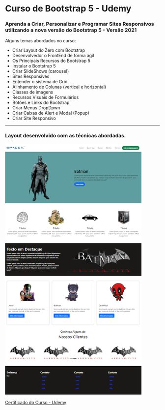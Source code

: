 # Curso de Bootstrap 5 - Udemy  

### Aprenda a Criar, Personalizar e Programar Sites Responsivos utilizando a nova versão do Bootstrap 5 - Versão 2021

Alguns temas abordados no curso:

- Criar Layout do Zero com Bootstrap
- Desenvolvedor o FrontEnd de forma ágil
- Os Principais Recursos do Bootstrap 5
- Instalar o Bootstrap 5
- Criar SlideShows (carousel)
- Sites Responsives
- Entender o sistema de Grid
- Alinhamento de Colunas (vertical e horizontal)
- Classes de imagens
- Recursos Visuais de Formulários
- Botões e Links do Bootstrap
- Criar Menus DropDpwn
- Criar Caixas de Alert e Modal (Popup)
- Criar Site Responsivo
---

### Layout desenvolvido com as técnicas abordadas.


![Layout](/imagens/Capturar.PNG)


[Certificado do Curso - Udemy](https://www.udemy.com/certificate/UC-a15171f8-1a0e-4934-8c51-47528c50b148/ "certificado do curso")
